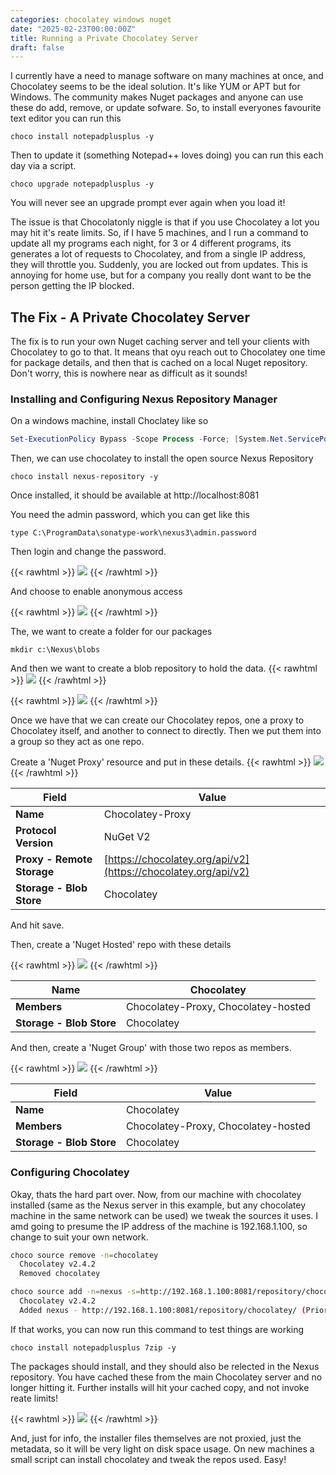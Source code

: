 ```yaml
---
categories: chocolatey windows nuget
date: "2025-02-23T00:00:00Z"
title: Running a Private Chocolatey Server
draft: false
---
```


I currently have a need to manage software on many machines at once, and Chocolatey seems to be the ideal solution.  It's like YUM or APT but for Windows. The community makes Nuget packages and anyone can use these do add, remove, or update sofware. So, to install everyones favourite text editor you can run this

```
choco install notepadplusplus -y
```

Then to update it (something Notepad++ loves doing) you can run this each day via a script.

```
choco upgrade notepadplusplus -y
```

You will never see an upgrade prompt ever again when you load it!

The issue is that Chocolatonly niggle is that if you use Chocolatey a lot you may hit it's reate limits. So, if I have 5 machines, and I run a command to update all my programs each night, for 3 or 4 different programs, its generates a lot of requests to Chocolatey, and from a single IP address, they will throttle you. Suddenly, you are locked out from updates. This is annoying for home use, but for a company you really dont want to be the person getting the IP blocked.

## The Fix - A Private Chocolatey Server

The fix is to run your own Nuget caching server and tell your clients with Chocolatey to go to that. It means that oyu reach out to Chocolatey one time for package details, and then that is cached on a local Nuget repository. Don't worry, this is nowhere near as difficult as it sounds!

### Installing and Configuring Nexus Repository Manager

On a windows machine, install Choclatey like so

```powershell
Set-ExecutionPolicy Bypass -Scope Process -Force; [System.Net.ServicePointManager]::SecurityProtocol = [System.Net.ServicePointManager]::SecurityProtocol -bor 3072; iex ((New-Object System.Net.WebClient).DownloadString('https://community.chocolatey.org/install.ps1'))
```

Then, we can use chocolatey to install the open source Nexus Repository

```
choco install nexus-repository -y
```

Once installed, it should be available at http://localhost:8081

You need the admin password, which you can get like this

```
type C:\ProgramData\sonatype-work\nexus3\admin.password
```

Then login and change the password.

{{< rawhtml >}}
<a data-fancybox="gallery" href="/assets/images/2025/choco-nexus/Choco-Nexus-admin-password.png"><img src="/assets/images/2025/choco-nexus/Choco-Nexus-admin-password.png"></a>
{{< /rawhtml >}}

And choose to enable anonymous access

{{< rawhtml >}}
<a data-fancybox="gallery" href="/assets/images/2025/choco-nexus/Choco-Nexus-access.png"><img src="/assets/images/2025/choco-nexus/Choco-Nexus-access.png"></a>
{{< /rawhtml >}}

The, we want to create a folder for our packages

```
mkdir c:\Nexus\blobs
```

And then we want to create a blob repository to hold the data. 
{{< rawhtml >}}
<a data-fancybox="gallery" href="/assets/images/2025/choco-nexus/Choco-Nexus-create-blob-store.png"><img src="/assets/images/2025/choco-nexus/Choco-Nexus-create-blob-store.png"></a>
{{< /rawhtml >}}

{{< rawhtml >}}
<a data-fancybox="gallery" href="/assets/images/2025/choco-nexus/Choco-Nexus-create-blob.png"><img src="/assets/images/2025/choco-nexus/Choco-Nexus-create-blob.png"></a>
{{< /rawhtml >}}

Once we have that we can create our Chocolatey repos, one a proxy to Chocolatey itself, and another to connect to directly. Then we put them into a group so they act as one repo.

Create a 'Nuget Proxy' resource and put in these details.
{{< rawhtml >}}
<a data-fancybox="gallery" href="/assets/images/2025/choco-nexus/Choco-Nexus-proxy.png"><img src="/assets/images/2025/choco-nexus/Choco-Nexus-proxy.png"></a>
{{< /rawhtml >}}

| **Field**                 | **Value**                         |
|---------------------------|-----------------------------------|
| **Name**                  | Chocolatey-Proxy                  |
| **Protocol Version**      | NuGet V2                          |
| **Proxy - Remote Storage**| [https://chocolatey.org/api/v2](https://chocolatey.org/api/v2) |
| **Storage - Blob Store**  | Chocolatey                        |


And hit save.

Then, create a 'Nuget Hosted' repo with these details

{{< rawhtml >}}
<a data-fancybox="gallery" href="/assets/images/2025/choco-nexus/Choco-Nexus-hosted.png"><img src="/assets/images/2025/choco-nexus/Choco-Nexus-hosted.png"></a>
{{< /rawhtml >}}

| **Name**               | Chocolatey                          |
|------------------------|-------------------------------------|
| **Members**            | Chocolatey-Proxy, Chocolatey-hosted |
| **Storage - Blob Store** | Chocolatey                        |



And then, create a 'Nuget Group' with those two repos as members.

{{< rawhtml >}}
<a data-fancybox="gallery" href="/assets/images/2025/choco-nexus/Choco-Nexus-.png"><img src="/assets/images/2025/choco-nexus/Choco-Nexus-.png"></a>
{{< /rawhtml >}}

| **Field**              | **Value**                          |
|------------------------|------------------------------------|
| **Name**               | Chocolatey                         |
| **Members**            | Chocolatey-Proxy, Chocolatey-hosted|
| **Storage - Blob Store** | Chocolatey                      |


### Configuring Chocolatey

Okay, thats the hard part over. Now, from our machine with chocolatey installed (same as the Nexus server in this example, but any chocolatey machine in the same network can be used) we tweak the sources it uses. I amd going to presume the IP address of the machine is 192.168.1.100, so change to suit your own network.

```bash
choco source remove -n=chocolatey
  Chocolatey v2.4.2
  Removed chocolatey

choco source add -n=nexus -s=http://192.168.1.100:8081/repository/chocolatey/
  Chocolatey v2.4.2
  Added nexus - http://192.168.1.100:8081/repository/chocolatey/ (Priority 0)
```

If that works, you can now run this command to test things are working

```
choco install notepadplusplus 7zip -y
```

The packages should install, and they should also be relected in the Nexus repository. You have cached these from the main Chocolatey server and no longer hitting it. Further installs will hit your cached copy, and not invoke reate limits!

{{< rawhtml >}}
<a data-fancybox="gallery" href="/assets/images/2025/choco-nexus/Choco-Nexus-packages.png"><img src="/assets/images/2025/choco-nexus/Choco-Nexus-packages.png"></a>
{{< /rawhtml >}}

And, just for info, the installer files themselves are not proxied, just the metadata, so it will be very light on disk space usage. On new machines a small script can install chocolatey and tweak the repos used. Easy!